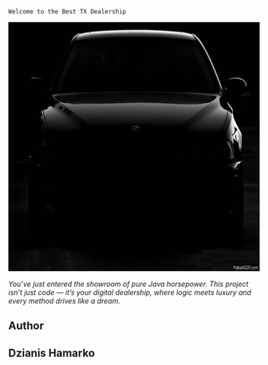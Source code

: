                                                                                         Welcome to the Best TX Dealership


<img src="./Images/bmw.gif" width="1200" alt="Home Menu Preview" height="500">




_You’ve just entered the showroom of pure Java horsepower.
This project isn’t just code — it’s your digital dealership, where logic meets luxury and every method drives like a dream._





## Author
## Dzianis Hamarko